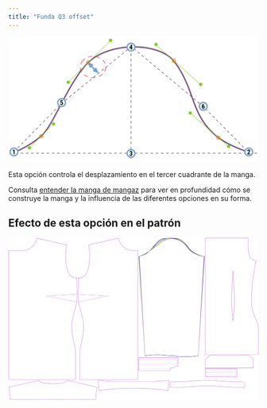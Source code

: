 ```yaml
---
title: "Funda Q3 offset"
---
```


![El desplazamiento en el tercer trimestre de la manga](./sleevecapq3offset.svg)

Esta opción controla el desplazamiento en el tercer cuadrante de la manga.

<Tip>

Consulta [entender la manga de mangaz](/docs/patterns/brian/options#understanding-the-sleevecap) para ver
en profundidad cómo se construye la manga y la influencia de las diferentes opciones en su forma.

</Tip>

## Efecto de esta opción en el patrón

![Esta imagen muestra el efecto de esta opción superponiendo varias variantes que tienen un valor diferente para esta opción](simone_sleevecapq3offset_sample.svg "Efecto de esta opción en el patrón")
